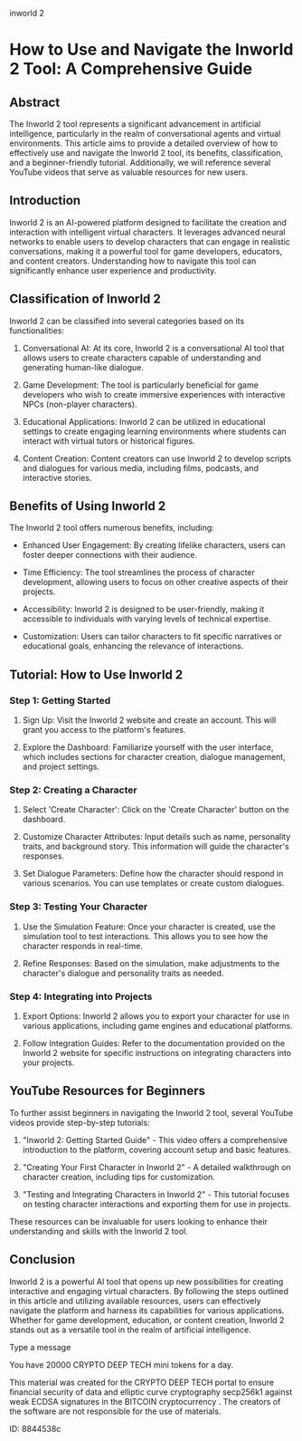 inworld 2
# How to Use and Navigate the Inworld 2 Tool: A Comprehensive Guide



## Abstract



The Inworld 2 tool represents a significant advancement in artificial intelligence, particularly in the realm of conversational agents and virtual environments. This article aims to provide a detailed overview of how to effectively use and navigate the Inworld 2 tool, its benefits, classification, and a beginner-friendly tutorial. Additionally, we will reference several YouTube videos that serve as valuable resources for new users.



## Introduction



Inworld 2 is an AI-powered platform designed to facilitate the creation and interaction with intelligent virtual characters. It leverages advanced neural networks to enable users to develop characters that can engage in realistic conversations, making it a powerful tool for game developers, educators, and content creators. Understanding how to navigate this tool can significantly enhance user experience and productivity.



## Classification of Inworld 2



Inworld 2 can be classified into several categories based on its functionalities:



1. Conversational AI: At its core, Inworld 2 is a conversational AI tool that allows users to create characters capable of understanding and generating human-like dialogue.



2. Game Development: The tool is particularly beneficial for game developers who wish to create immersive experiences with interactive NPCs (non-player characters).



3. Educational Applications: Inworld 2 can be utilized in educational settings to create engaging learning environments where students can interact with virtual tutors or historical figures.



4. Content Creation: Content creators can use Inworld 2 to develop scripts and dialogues for various media, including films, podcasts, and interactive stories.



## Benefits of Using Inworld 2



The Inworld 2 tool offers numerous benefits, including:



- Enhanced User Engagement: By creating lifelike characters, users can foster deeper connections with their audience.

- Time Efficiency: The tool streamlines the process of character development, allowing users to focus on other creative aspects of their projects.

- Accessibility: Inworld 2 is designed to be user-friendly, making it accessible to individuals with varying levels of technical expertise.

- Customization: Users can tailor characters to fit specific narratives or educational goals, enhancing the relevance of interactions.



## Tutorial: How to Use Inworld 2



### Step 1: Getting Started



1. Sign Up: Visit the Inworld 2 website and create an account. This will grant you access to the platform's features.

2. Explore the Dashboard: Familiarize yourself with the user interface, which includes sections for character creation, dialogue management, and project settings.



### Step 2: Creating a Character



1. Select 'Create Character': Click on the 'Create Character' button on the dashboard.

2. Customize Character Attributes: Input details such as name, personality traits, and background story. This information will guide the character's responses.

3. Set Dialogue Parameters: Define how the character should respond in various scenarios. You can use templates or create custom dialogues.



### Step 3: Testing Your Character



1. Use the Simulation Feature: Once your character is created, use the simulation tool to test interactions. This allows you to see how the character responds in real-time.

2. Refine Responses: Based on the simulation, make adjustments to the character's dialogue and personality traits as needed.



### Step 4: Integrating into Projects



1. Export Options: Inworld 2 allows you to export your character for use in various applications, including game engines and educational platforms.

2. Follow Integration Guides: Refer to the documentation provided on the Inworld 2 website for specific instructions on integrating characters into your projects.



## YouTube Resources for Beginners



To further assist beginners in navigating the Inworld 2 tool, several YouTube videos provide step-by-step tutorials:



1. "Inworld 2: Getting Started Guide" - This video offers a comprehensive introduction to the platform, covering account setup and basic features.

2. "Creating Your First Character in Inworld 2" - A detailed walkthrough on character creation, including tips for customization.

3. "Testing and Integrating Characters in Inworld 2" - This tutorial focuses on testing character interactions and exporting them for use in projects.



These resources can be invaluable for users looking to enhance their understanding and skills with the Inworld 2 tool.



## Conclusion



Inworld 2 is a powerful AI tool that opens up new possibilities for creating interactive and engaging virtual characters. By following the steps outlined in this article and utilizing available resources, users can effectively navigate the platform and harness its capabilities for various applications. Whether for game development, education, or content creation, Inworld 2 stands out as a versatile tool in the realm of artificial intelligence.



Type a message

You have 20000 CRYPTO DEEP TECH mini tokens for a day.


This material was created for the  CRYPTO DEEP TECH portal  to ensure financial security of data and elliptic curve cryptography  secp256k1 against weak ECDSA  signatures   in the  BITCOIN cryptocurrency . The creators of the software are not responsible for the use of materials.

 ID: 8844538c

